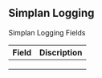 ## Simplan Logging

Simplan Logging Fields


| Field                                 |          Discription           |
|:--------------------------------------|:------------------------------:|
|                                       |           |
|                                       |           |
|                                       |           |
